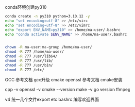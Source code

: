 conda环境创建py310
```bash
conda create -n py310 python=3.10.12 -y
echo "set encoding=utf-8" >> /etc/virc
echo "set encoding=utf-8" >> /etc/vimrc
echo "export ENV_NAME=py310" >> /home/ma-user/.bashrc
echo "conda activate $ENV_NAME" >> /home/ma-user/.bashrc


chown -R ma-user:ma-group /home/ma-user/
chmod -R 777 /home/ma-user/
chmod -R 777 /usr/lib64/
chmod -R 777 /usr/lib/
chmod -R 777 /usr/bin/
chmod -R 777 /etc/
```

GCC 参考文档 gcc升级 
cmake openssl 参考文档 cmake安装

cpp -v
openssl -v
cmake --version
make -v
go version
ffmpeg



v4 统一几个文件export etc bashrc
编写欢迎界面